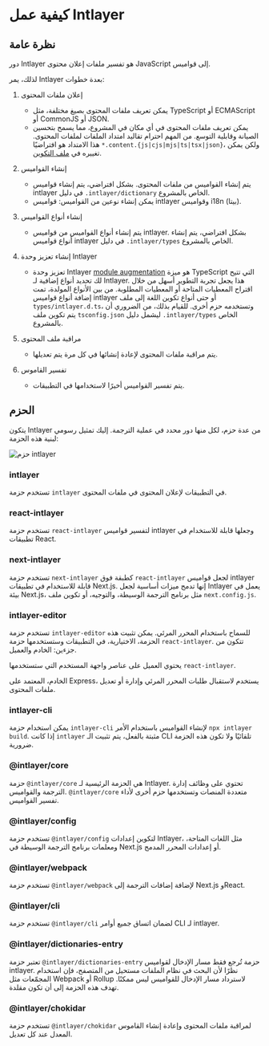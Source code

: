 # كيفية عمل Intlayer

## نظرة عامة

دور Intlayer هو تفسير ملفات إعلان محتوى JavaScript إلى قواميس.

لذلك، يمر Intlayer بعدة خطوات:

1. إعلان ملفات المحتوى

   - يمكن تعريف ملفات المحتوى بصيغ مختلفة، مثل TypeScript أو ECMAScript أو CommonJS أو JSON.
   - يمكن تعريف ملفات المحتوى في أي مكان في المشروع، مما يسمح بتحسين الصيانة وقابلية التوسع. من المهم احترام تقاليد امتداد الملفات لملفات المحتوى. هذا الامتداد هو افتراضيًا `*.content.{js|cjs|mjs|ts|tsx|json}`، ولكن يمكن تغييره في [ملف التكوين](https://github.com/aymericzip/intlayer/blob/main/docs/ar/configuration.md).

2. إنشاء القواميس

   - يتم إنشاء القواميس من ملفات المحتوى. بشكل افتراضي، يتم إنشاء قواميس intlayer في دليل `.intlayer/dictionary` الخاص بالمشروع.
   - يمكن إنشاء نوعين من القواميس: قواميس intlayer وقواميس i18n (بيتا).

3. إنشاء أنواع القواميس

   - يتم إنشاء أنواع القواميس من قواميس intlayer. بشكل افتراضي، يتم إنشاء أنواع قواميس intlayer في دليل `.intlayer/types` الخاص بالمشروع.

4. إنشاء تعزيز وحدة Intlayer

   - تعزيز وحدة Intlayer [module augmentation](https://www.typescriptlang.org/docs/handbook/declaration-merging.html) هو ميزة TypeScript التي تتيح لك تحديد أنواع إضافية لـ Intlayer. هذا يجعل تجربة التطوير أسهل من خلال اقتراح المعطيات المتاحة أو المعطيات المطلوبة.
     من بين الأنواع المولدة، تمت إضافة أنواع قواميس intlayer أو حتى أنواع تكوين اللغة إلى ملف `types/intlayer.d.ts`، وتستخدمه حزم أخرى. للقيام بذلك، من الضروري أن يتم تكوين ملف `tsconfig.json` ليشمل دليل `.intlayer/types` الخاص بالمشروع.

5. مراقبة ملف المحتوى

   - يتم مراقبة ملفات المحتوى لإعادة إنشائها في كل مرة يتم تعديلها.

6. تفسير القاموس
   - يتم تفسير القواميس أخيرًا لاستخدامها في التطبيقات.

## الحزم

يتكون Intlayer من عدة حزم، لكل منها دور محدد في عملية الترجمة. إليك تمثيل رسومي لبنية هذه الحزمة:

![حزم intlayer](https://github.com/aymericzip/intlayer/blob/main/docs/assets/packages_dependency_graph.svg)

### intlayer

تستخدم حزمة `intlayer` في التطبيقات لإعلان المحتوى في ملفات المحتوى.

### react-intlayer

تستخدم حزمة `react-intlayer` لتفسير قواميس intlayer وجعلها قابلة للاستخدام في تطبيقات React.

### next-intlayer

تستخدم حزمة `next-intlayer` كطبقة فوق `react-intlayer` لجعل قواميس intlayer قابلة للاستخدام في تطبيقات Next.js. إنها تدمج ميزات أساسية لجعل Intlayer يعمل في بيئة Next.js، مثل برنامج الترجمة الوسيطة، والتوجيه، أو تكوين ملف `next.config.js`.

### intlayer-editor

تستخدم حزمة `intlayer-editor` للسماح باستخدام المحرر المرئي. يمكن تثبيت هذه الحزمة، الاختيارية، في التطبيقات وستستخدمها حزمة `react-intlayer`.
تتكون من جزءين: الخادم والعميل.

يحتوي العميل على عناصر واجهة المستخدم التي ستستخدمها `react-intlayer`.

الخادم، المعتمد على Express، يستخدم لاستقبال طلبات المحرر المرئي وإدارة أو تعديل ملفات المحتوى.

### intlayer-cli

يمكن استخدام حزمة `intlayer-cli` لإنشاء القواميس باستخدام الأمر `npx intlayer build`. إذا كانت `intlayer` مثبتة بالفعل، يتم تثبيت الـ CLI تلقائيًا ولا تكون هذه الحزمة ضرورية.

### @intlayer/core

حزمة `@intlayer/core` هي الحزمة الرئيسية لـ Intlayer. تحتوي على وظائف إدارة الترجمة والقواميس. `@intlayer/core` متعددة المنصات وتستخدمها حزم أخرى لأداء تفسير القواميس.

### @intlayer/config

تستخدم حزمة `@intlayer/config` لتكوين إعدادات Intlayer، مثل اللغات المتاحة، ومعلمات برنامج الترجمة الوسيطة في Next.js أو إعدادات المحرر المدمج.

### @intlayer/webpack

تستخدم حزمة `@intlayer/webpack` لإضافة إضافات الترجمة إلى Next.js وReact.

### @intlayer/cli

تستخدم حزمة `@intlayer/cli` لضمان اتساق جميع أوامر CLI لـ intlayer.

### @intlayer/dictionaries-entry

تعتبر حزمة `@intlayer/dictionaries-entry` حزمة تُرجع فقط مسار الإدخال لقواميس intlayer. نظرًا لأن البحث في نظام الملفات مستحيل من المتصفح، فإن استخدام المجمّعات مثل Webpack أو Rollup لاسترداد مسار الإدخال للقواميس ليس ممكنًا. تهدف هذه الحزمة إلى أن تكون مقلدة.

### @intlayer/chokidar

تستخدم حزمة `@intlayer/chokidar` لمراقبة ملفات المحتوى وإعادة إنشاء القاموس المعدل عند كل تعديل.

